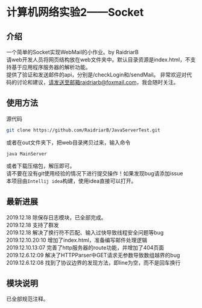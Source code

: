 # 计算机网络实验2——Socket
## 介绍
一个简单的Socket实现WebMail的小作业。by RaidriarB  
请web开发人员将网页结构放在web文件夹中。默认目录资源是index.html，不支持基于应用程序服务器的解析功能。  
提供了验证和发送邮件的api，分别是/checkLogin和/sendMail。
非常欢迎对代码的讨论和建议，请发送至邮箱raidriarb@foxmail.com，我会随时关注。

## 使用方法
源代码
```bash
git clone https://github.com/RaidriarB/JavaServerTest.git
```
或者在out文件夹下，把web目录拷贝过来，输入命令  
```
java MainServer
```
或者下载压缩包，解压即可。  
请不要在没有git使用经验的情况下进行提交操作！如果发现bug请添加issue  
本项目由`Intellij idea`构建，使用idea直接可以打开。


## 最新进展

2019.12.18 除保存日志模块，已全部完成。  
2019.12.18 支持了群发  
2019.12.18 解决了换行符不匹配、输入过快导致线程安全问题等bug  
2019.12.10.20:10 增加了index.html，准备编写邮件处理逻辑  
2019.12.10.13:07 完善了http服务器的route功能，并增加了404页面  
2019.12.6.12:09 解决了HTTPParser中GET请求无参数导致数组越界的bug  
2019.12.6.12:08 找到了协议边界的发现方法，即line为空，而不是回车换行  

## 模块说明
已全部规范注释。